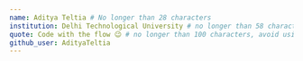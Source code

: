 ```yaml
---
name: Aditya Teltia # No longer than 28 characters
institution: Delhi Technological University # no longer than 58 characters
quote: Code with the flow 😉 # no longer than 100 characters, avoid using quotes(") to guarantee the format remains the same.
github_user: AdityaTeltia
---
```

